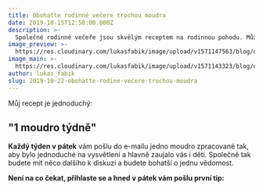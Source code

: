 ```yaml
---
title: Obohaťte rodinné večere trochou moudra
date: 2019-10-15T12:58:00.000Z
description: >-
  Společné rodinné večeře jsou skvělým receptem na rodinnou pohodu. Můžete se společně zastavit, probrat co je nového a povykládat si, co vás čeká. A mě napadlo, jak tyto chvíle taky trochu omoudřit.
image_preview: >-
  https://res.cloudinary.com/lukasfabik/image/upload/v1571147563/blog/dinner-thumb.jpg
image_main: >-
  https://res.cloudinary.com/lukasfabik/image/upload/v1571143323/blog/dinner-main.jpg
author: lukas_fabik
slug: 2019-10-22-obohatte-rodine-vecere-trochou-moudra
---
```


Můj recept je jednoduchý:

## "1 moudro týdně"

**Každý týden v pátek** vám pošlu do e-mailu jedno moudro zpracované tak, aby bylo jednoduché na vysvětlení a hlavně zaujalo vás i děti. Společně tak budete mít něco dalšího k diskuzi a budete bohatší o jednu vědomost.

**Není na co čekat, přihlaste se a hned v pátek vám pošlu první tip:**
<script charset="utf-8" type="text/javascript" src="//js.hsforms.net/forms/shell.js"></script>

<script>
  hbspt.forms.create({
	portalId: "5560121",
	formId: "f8a77c4b-5a03-4bf7-9f4f-04c4b5b8962d"
});
</script>

